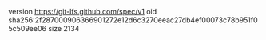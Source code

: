 version https://git-lfs.github.com/spec/v1
oid sha256:2f287000906366901272e12d6c3270eeac27db4ef00073c78b951f05c509ee06
size 2134
